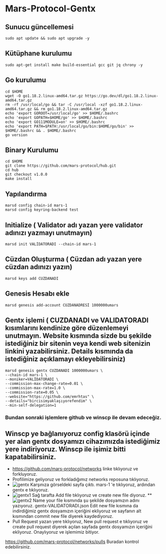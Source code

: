 # Mars-Protocol-Gentx

## Sunucu güncellemesi 
```
sudo apt update && sudo apt upgrade -y
```
## Kütüphane kurulumu
```
sudo apt-get install make build-essential gcc git jq chrony -y
```
## Go kurulumu
```
cd $HOME
wget -O go1.18.2.linux-amd64.tar.gz https://go.dev/dl/go1.18.2.linux-amd64.tar.gz
rm -rf /usr/local/go && tar -C /usr/local -xzf go1.18.2.linux-amd64.tar.gz && rm go1.18.2.linux-amd64.tar.gz
echo 'export GOROOT=/usr/local/go' >> $HOME/.bashrc
echo 'export GOPATH=$HOME/go' >> $HOME/.bashrc
echo 'export GO111MODULE=on' >> $HOME/.bashrc
echo 'export PATH=$PATH:/usr/local/go/bin:$HOME/go/bin' >> $HOME/.bashrc && . $HOME/.bashrc
go version
```
## Binary Kurulumu
```
cd $HOME
git clone https://github.com/mars-protocol/hub.git
cd hub
git checkout v1.0.0
make install
```
## Yapılandırma
```
marsd config chain-id mars-1
marsd config keyring-backend test
```
## Initialize ( Validator adı yazan yere validator adınızı yazmayı unutmayın)
```
marsd init VALİDATORADI --chain-id mars-1
```
## Cüzdan Oluşturma ( Cüzdan adı yazan yere cüzdan adınızı yazın)
```
marsd keys add CÜZDANADI
```
## Genesis Hesabı ekle
```
marsd genesis add-account CÜZDANADRESİ 1000000umars
```
## Gentx işlemi ( CUZDANADI ve VALIDATORADI kısımlarını kendinize göre düzenlemeyi unutmayın. Website kısmında sizde bu şekilde istediğiniz bir sitenin veya kendi web sitenizin linkini yazabilirsiniz. Details kısmında da istediğiniz açıklamayı ekleyebilirsiniz)
```
marsd genesis gentx CUZDANADI 1000000umars \
--chain-id mars-1 \
--moniker=VALİDATORADI \
--commission-max-change-rate=0.01 \
--commission-max-rate=1.0 \
--commission-rate=0.05 \
--website="https://github.com/emrhtas" \
--details="bircisimyaklaşıyorefendim" \
--min-self-delegation=1
```
### Bundan sonraki işlemlere github ve winscp ile devam edeceğiz. 
## Winscp ye bağlanıyoruz config klasörü içinde yer alan gentx dosyamızı cihazımızda istediğimiz yere indiriyoruz. Winscp ile işimiz bitti kapatabilirsiniz. 
* https://github.com/mars-protocol/networks  linke tıklıyoruz ve forkluyoruz. 
* Profilimize geliyoruz ve forkladığımız networks reposuna tıklıyoruz. 
*  ![gentx](https://user-images.githubusercontent.com/101218992/206649133-0871ead4-f425-4218-b81f-a1523d468eb1.png)
  Karşınıza görseldeki sayfa çıktı. mars-1 'e tıklıyoruz, ardından gentx e tıklıyoruz. 
*  ![gentx1](https://user-images.githubusercontent.com/101218992/206649734-ae3bd781-5349-40d4-acdf-5b68b445cfaf.png)
Sağ tarafta Add file tıklıyoruz ve create new file diyoruz. 
** ![gentx2](https://user-images.githubusercontent.com/101218992/206650493-851efdbf-9d2e-451f-b27c-2648c0c9674b.png)
  Name your file kısmında şu şekilde dosyamızın adını yazıyoruz.      gentx-VALIDATORADI.json 
  Edit new file kısmına da indirdiğimiz gentx dosyamızın içeriğini ekliyoruz  ve sayfanın alt kısmından commit new file diyerek kaydediyoruz. 
 * Pull Request yazan yere tıklıyoruz, New pull request e tıklıyoruz ve create pull request diyerek açılan sayfada gentx dosyamızın içeriğini ekliyoruz. Onaylıyoruz ve işlemimiz bitiyor. 
  
  https://github.com/mars-protocol/networks/pulls   Buradan kontrol edebilirsiniz. 
